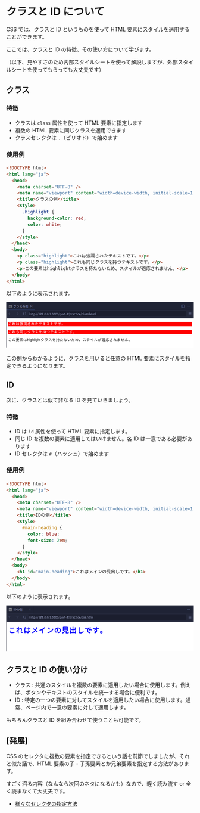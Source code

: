 # クラスと ID について

CSS では、クラスと ID というものを使って HTML 要素にスタイルを適用することができます。

ここでは、クラスと ID の特徴、その使い方について学びます。

（以下、見やすさのため内部スタイルシートを使って解説しますが、外部スタイルシートを使ってもらっても大丈夫です）

## クラス

### 特徴

- クラスは `class` 属性を使って HTML 要素に指定します
- 複数の HTML 要素に同じクラスを適用できます
- クラスセレクタは `.`（ピリオド）で始めます

### 使用例

```html
<!DOCTYPE html>
<html lang="ja">
  <head>
    <meta charset="UTF-8" />
    <meta name="viewport" content="width=device-width, initial-scale=1.0" />
    <title>クラスの例</title>
    <style>
      .highlight {
        background-color: red;
        color: white;
      }
    </style>
  </head>
  <body>
    <p class="highlight">これは強調されたテキストです。</p>
    <p class="highlight">これも同じクラスを持つテキストです。</p>
    <p>この要素はhighlightクラスを持たないため、スタイルが適応されません。</p>
  </body>
</html>
```

以下のように表示されます。

![スタイルが適応されるものとされないもの](./images/class-and-id-1.png)

この例からわかるように、クラスを用いると任意の HTML 要素にスタイルを指定できるようになります。

## ID

次に、クラスとは似て非なる ID を見ていきましょう。

### 特徴

- ID は `id` 属性を使って HTML 要素に指定します。
- 同じ ID を複数の要素に適用してはいけません。各 ID は一意である必要があります
- ID セレクタは `#`（ハッシュ）で始めます

### 使用例

```html
<!DOCTYPE html>
<html lang="ja">
  <head>
    <meta charset="UTF-8" />
    <meta name="viewport" content="width=device-width, initial-scale=1.0" />
    <title>IDの例</title>
    <style>
      #main-heading {
        color: blue;
        font-size: 2em;
      }
    </style>
  </head>
  <body>
    <h1 id="main-heading">これはメインの見出しです。</h1>
  </body>
</html>
```

以下のように表示されます。

![IDでスタイルを指定する例](./images/class-and-id-2.png)

## クラスと ID の使い分け

- クラス : 共通のスタイルを複数の要素に適用したい場合に使用します。例えば、ボタンやテキストのスタイルを統一する場合に便利です。
- ID : 特定の一つの要素に対してスタイルを適用したい場合に使用します。通常、ページ内で一意の要素に対して適用します。

もちろんクラスと ID を組み合わせて使うことも可能です。

## [発展]

CSS のセレクタに複数の要素を指定できるという話を前節でしましたが、それと似た話で、HTML 要素の子・子孫要素とか兄弟要素を指定する方法があります。

すごく沼る内容（なんなら次回のネタになるかも）なので、軽く読み流す or 全く読まなくて大丈夫です。

- [様々なセレクタの指定方法](./a2_about-selector.md)
